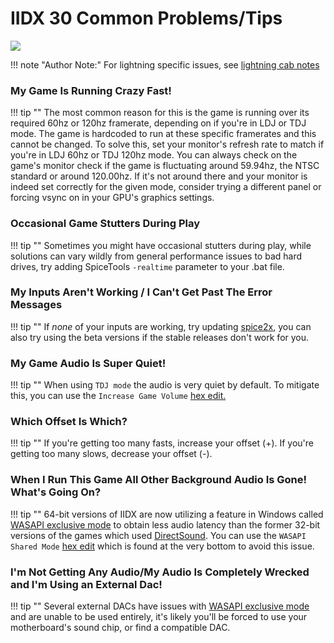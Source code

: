 # IIDX 30 Common Problems/Tips

<img src="/img/iidx30/resident.png">

!!! note "Author Note:"
	For lightning specific issues, see [lightning cab notes](lightning.md#lightning-specific-troubleshooting)

### My Game Is Running Crazy Fast!

!!! tip ""
	The most common reason for this is the game is running over its required 60hz or 120hz framerate, depending on if you're in LDJ or TDJ mode. The game is hardcoded to run at these specific framerates and this cannot be changed. To solve this, set your monitor's refresh rate to match if you're in LDJ 60hz or TDJ 120hz mode. You can always check on the game's monitor check if the game is fluctuating around 59.94hz, the NTSC standard or around 120.00hz. If it's not around there and your monitor is indeed set correctly for the given mode, consider trying a different panel or forcing vsync on in your GPU's graphics settings.

### Occasional Game Stutters During Play

!!! tip ""
	Sometimes you might have occasional stutters during play, while solutions can vary wildly from general performance issues to bad hard drives, try adding SpiceTools `-realtime` parameter to your .bat file.

### My Inputs Aren't Working / I Can't Get Past The Error Messages

!!! tip ""
	If *none* of your inputs are working, try updating [spice2x](https://spice2x.github.io/), you can also try using the beta versions if the stable releases don't work for you.

### My Game Audio Is Super Quiet!

!!! tip ""
	When using `TDJ mode` the audio is very quiet by default. To mitigate this, you can use the `Increase Game Volume` [hex edit.](https://mon.im/bemanipatcher/resident.html)

### Which Offset Is Which?

!!! tip ""
	If you're getting too many fasts, increase your offset (+). If you're getting too many slows, decrease your offset (-).

### When I Run This Game All Other Background Audio Is Gone! What's Going On?

!!! tip ""
	64-bit versions of IIDX are now utilizing a feature in Windows called [WASAPI exclusive mode](https://docs.microsoft.com/en-us/windows/win32/coreaudio/exclusive-mode-streams) to obtain less audio latency than the former 32-bit versions of the games which used [DirectSound](https://en.wikipedia.org/wiki/DirectSound). You can use the `WASAPI Shared Mode` [hex edit](https://mon.im/bemanipatcher/resident.html) which is found at the very bottom to avoid this issue.

### I'm Not Getting Any Audio/My Audio Is Completely Wrecked and I'm Using an External Dac!

!!! tip ""
	Several external DACs have issues with [WASAPI exclusive mode](https://docs.microsoft.com/en-us/windows/win32/coreaudio/exclusive-mode-streams) and are unable to be used entirely, it's likely you'll be forced to use your motherboard's sound chip, or find a compatible DAC.


